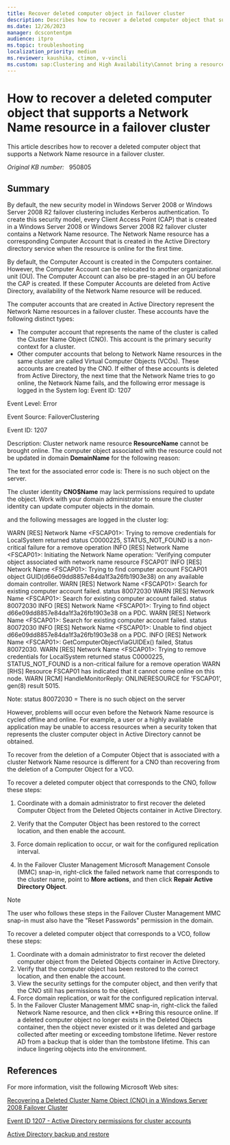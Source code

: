 ```yaml
---
title: Recover deleted computer object in failover cluster
description: Describes how to recover a deleted computer object that supports a Network Name resource in a Windows Server 2008 or Windows Server 2008 R2 failover cluster.
ms.date: 12/26/2023
manager: dcscontentpm
audience: itpro
ms.topic: troubleshooting
localization_priority: medium
ms.reviewer: kaushika, ctimon, v-vincli
ms.custom: sap:Clustering and High Availability\Cannot bring a resource online, csstroubleshoot
---
```

# How to recover a deleted computer object that supports a Network Name resource in a failover cluster

This article describes how to recover a deleted computer object that supports a Network Name resource in a failover cluster.

_Original KB number:_ &nbsp; 950805

## Summary

By default, the new security model in Windows Server 2008 or Windows Server 2008 R2 failover clustering includes Kerberos authentication. To create this security model, every Client Access Point (CAP) that is created in a Windows Server 2008 or Windows Server 2008 R2 failover cluster contains a Network Name resource. The Network Name resource has a corresponding Computer Account that is created in the Active Directory directory service when the resource is online for the first time.

By default, the Computer Account is created in the Computers container. However, the Computer Account can be relocated to another organizational unit (OU). The Computer Account can also be pre-staged in an OU before the CAP is created. If these Computer Accounts are deleted from Active Directory, availability of the Network Name resource will be reduced.

The computer accounts that are created in Active Directory represent the Network Name resources in a failover cluster. These accounts have the following distinct types:

- The computer account that represents the name of the cluster is called the Cluster Name Object (CNO). This account is the primary security context for a cluster.
- Other computer accounts that belong to Network Name resources in the same cluster are called Virtual Computer Objects (VCOs). These accounts are created by the CNO. If either of these accounts is deleted from Active Directory, the next time that the Network Name tries to go online, the Network Name fails, and the following error message is logged in the System log: Event ID: 1207

Event Level: Error

Event Source: FailoverClustering

Event ID: 1207

Description: Cluster network name resource **ResourceName** cannot be brought online. The computer object associated with the resource could not be updated in domain **DomainName** for the following reason:

The text for the associated error code is: There is no such object on the server.

The cluster identity **CNO$Name** may lack permissions required to update the object. Work with your domain administrator to ensure the cluster identity can update computer objects in the domain.

and the following messages are logged in the cluster log:

WARN [RES] Network Name \<FSCAP01>: Trying to remove credentials for LocalSystem returned status C0000225, STATUS_NOT_FOUND is a non-critical failure for a remove operation
INFO [RES] Network Name \<FSCAP01>: Initiating the Network Name operation: 'Verifying computer object associated with network name resource FSCAP01'
INFO [RES] Network Name \<FSCAP01>: Trying to find computer account FSCAP01 object GUID(d66e09dd8857e84da1f3a26fb1903e38) on any available domain controller.
WARN [RES] Network Name \<FSCAP01>: Search for existing computer account failed. status 80072030
WARN [RES] Network Name \<FSCAP01>: Search for existing computer account failed. status 80072030
INFO [RES] Network Name \<FSCAP01>: Trying to find object d66e09dd8857e84da1f3a26fb1903e38 on a PDC.
WARN [RES] Network Name \<FSCAP01>: Search for existing computer account failed. status 80072030
INFO [RES] Network Name \<FSCAP01>: Unable to find object d66e09dd8857e84da1f3a26fb1903e38 on a PDC.
INFO [RES] Network Name \<FSCAP01>: GetComputerObjectViaGUIDEx() failed, Status 80072030.
WARN [RES] Network Name \<FSCAP01>: Trying to remove credentials for LocalSystem returned status C0000225, STATUS_NOT_FOUND is a non-critical failure for a remove operation
WARN [RHS] Resource FSCAP01 has indicated that it cannot come online on this node.
WARN [RCM] HandleMonitorReply: ONLINERESOURCE for 'FSCAP01', gen(8) result 5015.

Note: status 80072030 = There is no such object on the server

However, problems will occur even before the Network Name resource is cycled offline and online. For example, a user or a highly available application may be unable to access resources when a security token that represents the cluster computer object in Active Directory cannot be obtained.

To recover from the deletion of a Computer Object that is associated with a cluster Network Name resource is different for a CNO than recovering from the deletion of a Computer Object for a VCO.

To recover a deleted computer object that corresponds to the CNO, follow these steps:

1. Coordinate with a domain administrator to first recover the deleted Computer Object from the Deleted Objects container in Active Directory.

2. Verify that the Computer Object has been restored to the correct location, and then enable the account.

3. Force domain replication to occur, or wait for the configured replication interval.

4. In the Failover Cluster Management Microsoft Management Console (MMC) snap-in, right-click the failed network name that corresponds to the cluster name, point to **More actions**, and then click **Repair Active Directory Object**.

> [!NOTE]
> The user who follows these steps in the Failover Cluster Management MMC snap-in must also have the "Reset Passwords" permission in the domain.

To recover a deleted computer object that corresponds to a VCO, follow these steps:

1. Coordinate with a domain administrator to first recover the deleted computer object from the Deleted Objects container in Active Directory.
2. Verify that the computer object has been restored to the correct location, and then enable the account.
3. View the security settings for the computer object, and then verify that the CNO still has permissions to the object.
4. Force domain replication, or wait for the configured replication interval.
5. In the Failover Cluster Management MMC snap-in, right-click the failed Network Name resource, and then click **Bring this resource online. If a deleted computer object no longer exists in the Deleted Objects  container, then the object never existed or it was deleted and garbage collected after meeting or exceeding tombstone lifetime. Never restore AD from a backup that is older than the tombstone lifetime. This can induce lingering objects into the environment.

## References

For more information, visit the following Microsoft Web sites:

[Recovering a Deleted Cluster Name Object (CNO) in a Windows Server 2008 Failover Cluster](/archive/blogs/askcore/recovering-a-deleted-cluster-name-object-cno-in-a-windows-server-2008-failover-cluster)

[Event ID 1207 - Active Directory permissions for cluster accounts](/previous-versions/windows/it-pro/windows-server-2008-R2-and-2008/cc773451(v=ws.10)?redirectedfrom=MSDN)

[Active Directory backup and restore](https://technet.microsoft.com/library/bb727048.aspx)
